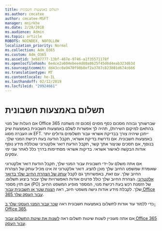 ```yaml
---
title: תשלום באמצעות חשבונית
ms.author: cmcatee
author: cmcatee-MSFT
manager: mnirkhe
ms.date: 2/28/2018
ms.audience: Admin
ms.topic: article
ROBOTS: NOINDEX, NOFOLLOW
localization_priority: Normal
ms.collection: Adm_O365
ms.custom: Adm_O365
ms.assetid: 3e687777-13bf-467e-9746-a1f35571178f
ms.openlocfilehash: 6e4ce2a604ebee4d80a8625f45d6d4eab323d63d
ms.sourcegitcommit: dd43cc0a9470f98b8ef2a3787c823801d674c666
ms.translationtype: MT
ms.contentlocale: he-IL
ms.lasthandoff: 02/12/2019
ms.locfileid: "29924661"
---
```

# <a name="pay-by-invoice"></a>תשלום באמצעות חשבונית

אם העלות של מנוי Office 365 שברשותך גבוהה מסכום כסף מסוים (סכום זה משתנה בהתאם למיקום השירות), תהיה לך אפשרות לשלם באמצעות חשבונית באמצעות שיק או העברה מסוג EFT. ייתכן שיהיה צורך בבדיקת אשראי עבור תשלומים גדולים יותר באמצעות חשבונית. אם נדרשת בדיקת אשראי, תקבל הודעה בעת רכישת המנוי שלך. בנוסף, אם תסכים שניצור אתך קשר, תקבל הודעת דואר אלקטרוני שכוללת מידע נוסף אודות הבקשה לאישור אשראי. בדיקות אשראי מסתיימות בדרך כלל לאחר שני ימי עסקים.
  
אם אתה משלם על-ידי חשבונית עבור המנוי שלך, תקבל הודעת דואר אלקטרוני שאומרת שמשפט החיוב שלך מוכן להציג. דואר אלקטרוני זה אינו מכיל עותק של הצהרת החיוב שלך. עם זאת, באפשרותך גם לקבל [עותק של הצהרת החיוב שלך בדואר אלקטרוני](https://support.office.com/article/734f4aab-df2d-4e9b-8cb1-691910bde216). הצהרת החיוב שלך כולל פרטים אודות האפשרויות שלך עבור ביצוע תשלום. אם תזין מספר (PO) של הזמנת רכש בעת רכישת מנוי, המספר מופיע המשפט החיוב שלך. לקבלת מידע אודות גישה משפטי חיוב, ראה [הצגת שטר או חשבונית עבור Office 365 עבור העסק שלך](https://support.office.com/article/2ae3ea58-4fce-4592-91d6-46e9ae3ec218).
  
כדי ללמוד עוד אודות לתשלום באמצעות חשבונית ראה [שכר עבור המנוי העסקי שלך ב- Office 365](https://support.office.com/article/734f4aab-df2d-4e9b-8cb1-691910bde216).
  
אם אתה מעוניין לשנות שיטות תשלום ראה [לשנות את שיטת התשלום עבור Office 365 עבור העסק](https://support.office.com/article/8652f539-3123-4a8f-b9bd-6aa2f0e0372d).
  

